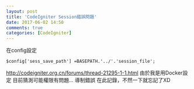 ```yaml
---
layout: post
title: 'CodeIgniter Session錯誤問題'
date: 2017-06-02 14:50
comments: true
categories: [CodeIgniter]
---
```

在config設定
```
$config['sess_save_path'] =BASEPATH.'../'.'session_file';
```
http://codeigniter.org.cn/forums/thread-21295-1-1.html
由於我是用Docker設定
目前猜測可能權限有問題...
導制錯誤
在此記錄，不然一下就忘記了XD
